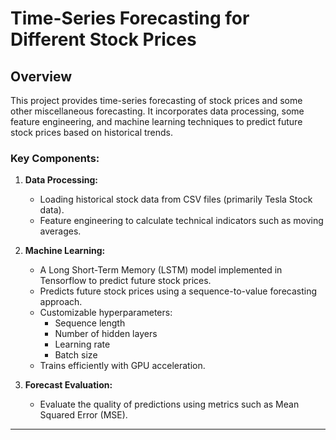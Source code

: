 # Time-Series Forecasting for Different Stock Prices

## Overview
This project provides time-series forecasting of stock prices and some other miscellaneous forecasting. It incorporates data processing, some feature engineering, and machine learning techniques to predict future stock prices based on historical trends.

### Key Components:
1. **Data Processing:**
   - Loading historical stock data from CSV files (primarily Tesla Stock data).
   - Feature engineering to calculate technical indicators such as moving averages.

2. **Machine Learning:**
    - A Long Short-Term Memory (LSTM) model implemented in Tensorflow to predict future stock prices.
    - Predicts future stock prices using a sequence-to-value forecasting approach.
    - Customizable hyperparameters:
      - Sequence length
      - Number of hidden layers
      - Learning rate
      - Batch size
    - Trains efficiently with GPU acceleration.

3. **Forecast Evaluation:**
   - Evaluate the quality of predictions using metrics such as Mean Squared Error (MSE).

---
